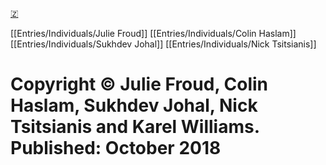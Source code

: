 [🇿](zotero://select/library/items/BPEUSFHP)

[[Entries/Individuals/Julie Froud]] [[Entries/Individuals/Colin Haslam]] [[Entries/Individuals/Sukhdev Johal]] [[Entries/Individuals/Nick Tsitsianis]] 
# Copyright © Julie Froud, Colin Haslam, Sukhdev Johal, Nick Tsitsianis and Karel Williams. Published: October 2018

